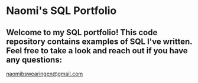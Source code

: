 # Naomi's SQL Portfolio

## Welcome to my SQL portfolio! This code repository contains examples of SQL I've written. Feel free to take a look and reach out if you have any questions:
naomibswearingen@gmail.com
